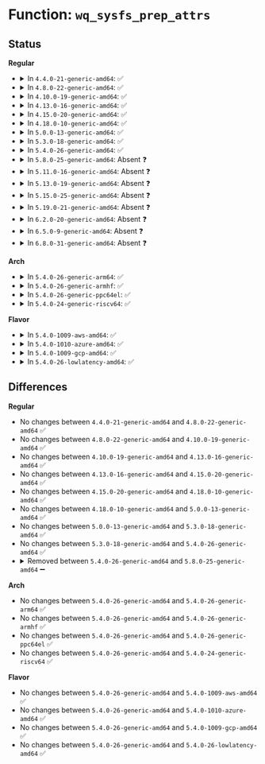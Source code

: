 # Function: <code>wq_sysfs_prep_attrs</code>

## Status
<b>Regular</b>
<ul>
<li>
<details>
<summary>In <code>4.4.0-21-generic-amd64</code>: ✅</summary>

```c
struct workqueue_attrs * wq_sysfs_prep_attrs(struct workqueue_struct * wq)
```

```json
{
  "name": "wq_sysfs_prep_attrs",
  "collision_type": "Unique Static",
  "inline_type": "No",
  "funcs": [
    {
      "addr": 18446744071579485312,
      "name": "wq_sysfs_prep_attrs",
      "external": false,
      "loc": "kernel/workqueue.c:4911",
      "file": "kernel/workqueue.c",
      "inline": "seen, unknown",
      "caller_inline": [],
      "caller_func": [
        "kernel/workqueue.c:wq_numa_store",
        "kernel/workqueue.c:wq_cpumask_store",
        "kernel/workqueue.c:wq_nice_store"
      ]
    }
  ],
  "symbols": [
    {
      "addr": 18446744071579485312,
      "name": "wq_sysfs_prep_attrs",
      "section": ".text",
      "bind": "STB_LOCAL",
      "size": 81
    }
  ]
}
```
</details>
</li>
<li>
<details>
<summary>In <code>4.8.0-22-generic-amd64</code>: ✅</summary>

```c
struct workqueue_attrs * wq_sysfs_prep_attrs(struct workqueue_struct * wq)
```

```json
{
  "name": "wq_sysfs_prep_attrs",
  "collision_type": "Unique Static",
  "inline_type": "No",
  "funcs": [
    {
      "addr": 18446744071579498096,
      "name": "wq_sysfs_prep_attrs",
      "external": false,
      "loc": "kernel/workqueue.c:4999",
      "file": "kernel/workqueue.c",
      "inline": "seen, unknown",
      "caller_inline": [],
      "caller_func": [
        "kernel/workqueue.c:wq_numa_store",
        "kernel/workqueue.c:wq_cpumask_store",
        "kernel/workqueue.c:wq_nice_store"
      ]
    }
  ],
  "symbols": [
    {
      "addr": 18446744071579498096,
      "name": "wq_sysfs_prep_attrs",
      "section": ".text",
      "bind": "STB_LOCAL",
      "size": 81
    }
  ]
}
```
</details>
</li>
<li>
<details>
<summary>In <code>4.10.0-19-generic-amd64</code>: ✅</summary>

```c
struct workqueue_attrs * wq_sysfs_prep_attrs(struct workqueue_struct * wq)
```

```json
{
  "name": "wq_sysfs_prep_attrs",
  "collision_type": "Unique Static",
  "inline_type": "No",
  "funcs": [
    {
      "addr": 18446744071579518320,
      "name": "wq_sysfs_prep_attrs",
      "external": false,
      "loc": "kernel/workqueue.c:5029",
      "file": "kernel/workqueue.c",
      "inline": "seen, unknown",
      "caller_inline": [],
      "caller_func": [
        "kernel/workqueue.c:wq_numa_store",
        "kernel/workqueue.c:wq_cpumask_store",
        "kernel/workqueue.c:wq_nice_store"
      ]
    }
  ],
  "symbols": [
    {
      "addr": 18446744071579518320,
      "name": "wq_sysfs_prep_attrs",
      "section": ".text",
      "bind": "STB_LOCAL",
      "size": 96
    }
  ]
}
```
</details>
</li>
<li>
<details>
<summary>In <code>4.13.0-16-generic-amd64</code>: ✅</summary>

```c
struct workqueue_attrs * wq_sysfs_prep_attrs(struct workqueue_struct * wq)
```

```json
{
  "name": "wq_sysfs_prep_attrs",
  "collision_type": "Unique Static",
  "inline_type": "No",
  "funcs": [
    {
      "addr": 18446744071579506320,
      "name": "wq_sysfs_prep_attrs",
      "external": false,
      "loc": "kernel/workqueue.c:5072",
      "file": "kernel/workqueue.c",
      "inline": "seen, unknown",
      "caller_inline": [],
      "caller_func": [
        "kernel/workqueue.c:wq_numa_store",
        "kernel/workqueue.c:wq_cpumask_store",
        "kernel/workqueue.c:wq_nice_store"
      ]
    }
  ],
  "symbols": [
    {
      "addr": 18446744071579506320,
      "name": "wq_sysfs_prep_attrs",
      "section": ".text",
      "bind": "STB_LOCAL",
      "size": 96
    }
  ]
}
```
</details>
</li>
<li>
<details>
<summary>In <code>4.15.0-20-generic-amd64</code>: ✅</summary>

```c
struct workqueue_attrs * wq_sysfs_prep_attrs(struct workqueue_struct * wq)
```

```json
{
  "name": "wq_sysfs_prep_attrs",
  "collision_type": "Unique Static",
  "inline_type": "No",
  "funcs": [
    {
      "addr": 18446744071579533040,
      "name": "wq_sysfs_prep_attrs",
      "external": false,
      "loc": "kernel/workqueue.c:5103",
      "file": "kernel/workqueue.c",
      "inline": "seen, unknown",
      "caller_inline": [],
      "caller_func": [
        "kernel/workqueue.c:wq_numa_store",
        "kernel/workqueue.c:wq_cpumask_store",
        "kernel/workqueue.c:wq_nice_store"
      ]
    }
  ],
  "symbols": [
    {
      "addr": 18446744071579533040,
      "name": "wq_sysfs_prep_attrs",
      "section": ".text",
      "bind": "STB_LOCAL",
      "size": 96
    }
  ]
}
```
</details>
</li>
<li>
<details>
<summary>In <code>4.18.0-10-generic-amd64</code>: ✅</summary>

```c
struct workqueue_attrs * wq_sysfs_prep_attrs(struct workqueue_struct * wq)
```

```json
{
  "name": "wq_sysfs_prep_attrs",
  "collision_type": "Unique Static",
  "inline_type": "No",
  "funcs": [
    {
      "addr": 18446744071579560608,
      "name": "wq_sysfs_prep_attrs",
      "external": false,
      "loc": "kernel/workqueue.c:5220",
      "file": "kernel/workqueue.c",
      "inline": "seen, unknown",
      "caller_inline": [],
      "caller_func": [
        "kernel/workqueue.c:wq_numa_store",
        "kernel/workqueue.c:wq_cpumask_store",
        "kernel/workqueue.c:wq_nice_store"
      ]
    }
  ],
  "symbols": [
    {
      "addr": 18446744071579560608,
      "name": "wq_sysfs_prep_attrs",
      "section": ".text",
      "bind": "STB_LOCAL",
      "size": 96
    }
  ]
}
```
</details>
</li>
<li>
<details>
<summary>In <code>5.0.0-13-generic-amd64</code>: ✅</summary>

```c
struct workqueue_attrs * wq_sysfs_prep_attrs(struct workqueue_struct * wq)
```

```json
{
  "name": "wq_sysfs_prep_attrs",
  "collision_type": "Unique Static",
  "inline_type": "No",
  "funcs": [
    {
      "addr": 18446744071579597824,
      "name": "wq_sysfs_prep_attrs",
      "external": false,
      "loc": "kernel/workqueue.c:5243",
      "file": "kernel/workqueue.c",
      "inline": "seen, unknown",
      "caller_inline": [],
      "caller_func": [
        "kernel/workqueue.c:wq_numa_store",
        "kernel/workqueue.c:wq_cpumask_store",
        "kernel/workqueue.c:wq_nice_store"
      ]
    }
  ],
  "symbols": [
    {
      "addr": 18446744071579597824,
      "name": "wq_sysfs_prep_attrs",
      "section": ".text",
      "bind": "STB_LOCAL",
      "size": 96
    }
  ]
}
```
</details>
</li>
<li>
<details>
<summary>In <code>5.3.0-18-generic-amd64</code>: ✅</summary>

```c
struct workqueue_attrs * wq_sysfs_prep_attrs(struct workqueue_struct * wq)
```

```json
{
  "name": "wq_sysfs_prep_attrs",
  "collision_type": "Unique Static",
  "inline_type": "No",
  "funcs": [
    {
      "addr": 18446744071579609024,
      "name": "wq_sysfs_prep_attrs",
      "external": false,
      "loc": "kernel/workqueue.c:5390",
      "file": "kernel/workqueue.c",
      "inline": "seen, unknown",
      "caller_inline": [],
      "caller_func": [
        "kernel/workqueue.c:wq_numa_store",
        "kernel/workqueue.c:wq_cpumask_store",
        "kernel/workqueue.c:wq_nice_store"
      ]
    }
  ],
  "symbols": [
    {
      "addr": 18446744071579609024,
      "name": "wq_sysfs_prep_attrs",
      "section": ".text",
      "bind": "STB_LOCAL",
      "size": 90
    }
  ]
}
```
</details>
</li>
<li>
<details>
<summary>In <code>5.4.0-26-generic-amd64</code>: ✅</summary>

```c
struct workqueue_attrs * wq_sysfs_prep_attrs(struct workqueue_struct * wq)
```

```json
{
  "name": "wq_sysfs_prep_attrs",
  "collision_type": "Unique Static",
  "inline_type": "No",
  "funcs": [
    {
      "addr": 18446744071579647088,
      "name": "wq_sysfs_prep_attrs",
      "external": false,
      "loc": "kernel/workqueue.c:5424",
      "file": "kernel/workqueue.c",
      "inline": "seen, unknown",
      "caller_inline": [],
      "caller_func": [
        "kernel/workqueue.c:wq_numa_store",
        "kernel/workqueue.c:wq_cpumask_store",
        "kernel/workqueue.c:wq_nice_store"
      ]
    }
  ],
  "symbols": [
    {
      "addr": 18446744071579647088,
      "name": "wq_sysfs_prep_attrs",
      "section": ".text",
      "bind": "STB_LOCAL",
      "size": 90
    }
  ]
}
```
</details>
</li>
<li>
<details>
<summary>In <code>5.8.0-25-generic-amd64</code>: Absent ❓</summary>

```json
{
  "name": "wq_sysfs_prep_attrs",
  "collision_type": "Unique Static",
  "inline_type": "Full",
  "funcs": [
    {
      "addr": 18446744071579679216,
      "name": "wq_sysfs_prep_attrs",
      "external": false,
      "loc": "kernel/workqueue.c:5447",
      "file": "kernel/workqueue.c",
      "inline": "not declared, inlined",
      "caller_inline": [
        "kernel/workqueue.c:wq_numa_store",
        "kernel/workqueue.c:wq_cpumask_store",
        "kernel/workqueue.c:wq_nice_store"
      ],
      "caller_func": []
    }
  ],
  "symbols": []
}
```
</details>
</li>
<li>
<details>
<summary>In <code>5.11.0-16-generic-amd64</code>: Absent ❓</summary>

```json
{
  "name": "wq_sysfs_prep_attrs",
  "collision_type": "Unique Static",
  "inline_type": "Full",
  "funcs": [
    {
      "addr": 18446744071579659344,
      "name": "wq_sysfs_prep_attrs",
      "external": false,
      "loc": "kernel/workqueue.c:5468",
      "file": "kernel/workqueue.c",
      "inline": "not declared, inlined",
      "caller_inline": [
        "kernel/workqueue.c:wq_numa_store",
        "kernel/workqueue.c:wq_cpumask_store",
        "kernel/workqueue.c:wq_nice_store"
      ],
      "caller_func": []
    }
  ],
  "symbols": []
}
```
</details>
</li>
<li>
<details>
<summary>In <code>5.13.0-19-generic-amd64</code>: Absent ❓</summary>

```json
{
  "name": "wq_sysfs_prep_attrs",
  "collision_type": "Unique Static",
  "inline_type": "Full",
  "funcs": [
    {
      "addr": 18446744071579665438,
      "name": "wq_sysfs_prep_attrs",
      "external": false,
      "loc": "kernel/workqueue.c:5475",
      "file": "kernel/workqueue.c",
      "inline": "not declared, inlined",
      "caller_inline": [
        "kernel/workqueue.c:wq_numa_store",
        "kernel/workqueue.c:wq_cpumask_store",
        "kernel/workqueue.c:wq_nice_store"
      ],
      "caller_func": []
    }
  ],
  "symbols": []
}
```
</details>
</li>
<li>
<details>
<summary>In <code>5.15.0-25-generic-amd64</code>: Absent ❓</summary>

```json
{
  "name": "wq_sysfs_prep_attrs",
  "collision_type": "Unique Static",
  "inline_type": "Full",
  "funcs": [
    {
      "addr": 18446744071579742142,
      "name": "wq_sysfs_prep_attrs",
      "external": false,
      "loc": "kernel/workqueue.c:5535",
      "file": "kernel/workqueue.c",
      "inline": "not declared, inlined",
      "caller_inline": [
        "kernel/workqueue.c:wq_numa_store",
        "kernel/workqueue.c:wq_cpumask_store",
        "kernel/workqueue.c:wq_nice_store"
      ],
      "caller_func": []
    }
  ],
  "symbols": []
}
```
</details>
</li>
<li>
<details>
<summary>In <code>5.19.0-21-generic-amd64</code>: Absent ❓</summary>

```json
{
  "name": "wq_sysfs_prep_attrs",
  "collision_type": "Unique Static",
  "inline_type": "Full",
  "funcs": [
    {
      "addr": 18446744071579846581,
      "name": "wq_sysfs_prep_attrs",
      "external": false,
      "loc": "kernel/workqueue.c:5520",
      "file": "kernel/workqueue.c",
      "inline": "not declared, inlined",
      "caller_inline": [
        "kernel/workqueue.c:wq_numa_store",
        "kernel/workqueue.c:wq_cpumask_store",
        "kernel/workqueue.c:wq_nice_store"
      ],
      "caller_func": []
    }
  ],
  "symbols": []
}
```
</details>
</li>
<li>
<details>
<summary>In <code>6.2.0-20-generic-amd64</code>: Absent ❓</summary>

```json
{
  "name": "wq_sysfs_prep_attrs",
  "collision_type": "Unique Static",
  "inline_type": "Full",
  "funcs": [
    {
      "addr": 18446744071579986663,
      "name": "wq_sysfs_prep_attrs",
      "external": false,
      "loc": "kernel/workqueue.c:5518",
      "file": "kernel/workqueue.c",
      "inline": "not declared, inlined",
      "caller_inline": [
        "kernel/workqueue.c:wq_numa_store",
        "kernel/workqueue.c:wq_cpumask_store",
        "kernel/workqueue.c:wq_nice_store"
      ],
      "caller_func": []
    }
  ],
  "symbols": []
}
```
</details>
</li>
<li>
<details>
<summary>In <code>6.5.0-9-generic-amd64</code>: Absent ❓</summary>

```json
{
  "name": "wq_sysfs_prep_attrs",
  "collision_type": "Unique Static",
  "inline_type": "Full",
  "funcs": [
    {
      "addr": 18446744071580039671,
      "name": "wq_sysfs_prep_attrs",
      "external": false,
      "loc": "kernel/workqueue.c:5911",
      "file": "kernel/workqueue.c",
      "inline": "not declared, inlined",
      "caller_inline": [
        "kernel/workqueue.c:wq_numa_store",
        "kernel/workqueue.c:wq_cpumask_store",
        "kernel/workqueue.c:wq_nice_store"
      ],
      "caller_func": []
    }
  ],
  "symbols": []
}
```
</details>
</li>
<li>
<details>
<summary>In <code>6.8.0-31-generic-amd64</code>: Absent ❓</summary>

```json
{
  "name": "wq_sysfs_prep_attrs",
  "collision_type": "Unique Static",
  "inline_type": "Full",
  "funcs": [
    {
      "addr": 18446744071580082527,
      "name": "wq_sysfs_prep_attrs",
      "external": false,
      "loc": "kernel/workqueue.c:5999",
      "file": "kernel/workqueue.c",
      "inline": "not declared, inlined",
      "caller_inline": [
        "kernel/workqueue.c:wq_affinity_strict_store",
        "kernel/workqueue.c:wq_affn_scope_store",
        "kernel/workqueue.c:wq_cpumask_store",
        "kernel/workqueue.c:wq_nice_store"
      ],
      "caller_func": []
    }
  ],
  "symbols": []
}
```
</details>
</li>
</ul>
<b>Arch</b>
<ul>
<li>
<details>
<summary>In <code>5.4.0-26-generic-arm64</code>: ✅</summary>

```c
struct workqueue_attrs * wq_sysfs_prep_attrs(struct workqueue_struct * wq)
```

```json
{
  "name": "wq_sysfs_prep_attrs",
  "collision_type": "Unique Static",
  "inline_type": "No",
  "funcs": [
    {
      "addr": 18446603336490818064,
      "name": "wq_sysfs_prep_attrs",
      "external": false,
      "loc": "kernel/workqueue.c:5424",
      "file": "kernel/workqueue.c",
      "inline": "seen, unknown",
      "caller_inline": [],
      "caller_func": [
        "kernel/workqueue.c:wq_numa_store",
        "kernel/workqueue.c:wq_cpumask_store",
        "kernel/workqueue.c:wq_nice_store"
      ]
    }
  ],
  "symbols": [
    {
      "addr": 18446603336490818064,
      "name": "wq_sysfs_prep_attrs",
      "section": ".text",
      "bind": "STB_LOCAL",
      "size": 88
    }
  ]
}
```
</details>
</li>
<li>
<details>
<summary>In <code>5.4.0-26-generic-armhf</code>: ✅</summary>

```c
struct workqueue_attrs * wq_sysfs_prep_attrs(struct workqueue_struct * wq)
```

```json
{
  "name": "wq_sysfs_prep_attrs",
  "collision_type": "Unique Static",
  "inline_type": "No",
  "funcs": [
    {
      "addr": 3224851588,
      "name": "wq_sysfs_prep_attrs",
      "external": false,
      "loc": "kernel/workqueue.c:5424",
      "file": "kernel/workqueue.c",
      "inline": "seen, unknown",
      "caller_inline": [],
      "caller_func": [
        "kernel/workqueue.c:wq_numa_store",
        "kernel/workqueue.c:wq_cpumask_store",
        "kernel/workqueue.c:wq_nice_store"
      ]
    }
  ],
  "symbols": [
    {
      "addr": 3224851588,
      "name": "wq_sysfs_prep_attrs",
      "section": ".text",
      "bind": "STB_LOCAL",
      "size": 68
    }
  ]
}
```
</details>
</li>
<li>
<details>
<summary>In <code>5.4.0-26-generic-ppc64el</code>: ✅</summary>

```c
struct workqueue_attrs * wq_sysfs_prep_attrs(struct workqueue_struct * wq)
```

```json
{
  "name": "wq_sysfs_prep_attrs",
  "collision_type": "Unique Static",
  "inline_type": "No",
  "funcs": [
    {
      "addr": 13835058055283651056,
      "name": "wq_sysfs_prep_attrs",
      "external": false,
      "loc": "kernel/workqueue.c:5424",
      "file": "kernel/workqueue.c",
      "inline": "seen, unknown",
      "caller_inline": [],
      "caller_func": [
        "kernel/workqueue.c:wq_numa_store",
        "kernel/workqueue.c:wq_cpumask_store",
        "kernel/workqueue.c:wq_nice_store"
      ]
    }
  ],
  "symbols": [
    {
      "addr": 13835058055283651056,
      "name": "wq_sysfs_prep_attrs",
      "section": ".text",
      "bind": "STB_LOCAL",
      "size": 120
    }
  ]
}
```
</details>
</li>
<li>
<details>
<summary>In <code>5.4.0-24-generic-riscv64</code>: ✅</summary>

```c
struct workqueue_attrs * wq_sysfs_prep_attrs(struct workqueue_struct * wq)
```

```json
{
  "name": "wq_sysfs_prep_attrs",
  "collision_type": "Unique Static",
  "inline_type": "No",
  "funcs": [
    {
      "addr": 18446743936271492714,
      "name": "wq_sysfs_prep_attrs",
      "external": false,
      "loc": "kernel/workqueue.c:5424",
      "file": "kernel/workqueue.c",
      "inline": "seen, unknown",
      "caller_inline": [],
      "caller_func": [
        "kernel/workqueue.c:wq_numa_store",
        "kernel/workqueue.c:wq_cpumask_store",
        "kernel/workqueue.c:wq_nice_store"
      ]
    }
  ],
  "symbols": [
    {
      "addr": 18446743936271492714,
      "name": "wq_sysfs_prep_attrs",
      "section": ".text",
      "bind": "STB_LOCAL",
      "size": 120
    }
  ]
}
```
</details>
</li>
</ul>
<b>Flavor</b>
<ul>
<li>
<details>
<summary>In <code>5.4.0-1009-aws-amd64</code>: ✅</summary>

```c
struct workqueue_attrs * wq_sysfs_prep_attrs(struct workqueue_struct * wq)
```

```json
{
  "name": "wq_sysfs_prep_attrs",
  "collision_type": "Unique Static",
  "inline_type": "No",
  "funcs": [
    {
      "addr": 18446744071579623392,
      "name": "wq_sysfs_prep_attrs",
      "external": false,
      "loc": "kernel/workqueue.c:5424",
      "file": "kernel/workqueue.c",
      "inline": "seen, unknown",
      "caller_inline": [],
      "caller_func": [
        "kernel/workqueue.c:wq_numa_store",
        "kernel/workqueue.c:wq_cpumask_store",
        "kernel/workqueue.c:wq_nice_store"
      ]
    }
  ],
  "symbols": [
    {
      "addr": 18446744071579623392,
      "name": "wq_sysfs_prep_attrs",
      "section": ".text",
      "bind": "STB_LOCAL",
      "size": 90
    }
  ]
}
```
</details>
</li>
<li>
<details>
<summary>In <code>5.4.0-1010-azure-amd64</code>: ✅</summary>

```c
struct workqueue_attrs * wq_sysfs_prep_attrs(struct workqueue_struct * wq)
```

```json
{
  "name": "wq_sysfs_prep_attrs",
  "collision_type": "Unique Static",
  "inline_type": "No",
  "funcs": [
    {
      "addr": 18446744071579551760,
      "name": "wq_sysfs_prep_attrs",
      "external": false,
      "loc": "kernel/workqueue.c:5424",
      "file": "kernel/workqueue.c",
      "inline": "seen, unknown",
      "caller_inline": [],
      "caller_func": [
        "kernel/workqueue.c:wq_numa_store",
        "kernel/workqueue.c:wq_cpumask_store",
        "kernel/workqueue.c:wq_nice_store"
      ]
    }
  ],
  "symbols": [
    {
      "addr": 18446744071579551760,
      "name": "wq_sysfs_prep_attrs",
      "section": ".text",
      "bind": "STB_LOCAL",
      "size": 90
    }
  ]
}
```
</details>
</li>
<li>
<details>
<summary>In <code>5.4.0-1009-gcp-amd64</code>: ✅</summary>

```c
struct workqueue_attrs * wq_sysfs_prep_attrs(struct workqueue_struct * wq)
```

```json
{
  "name": "wq_sysfs_prep_attrs",
  "collision_type": "Unique Static",
  "inline_type": "No",
  "funcs": [
    {
      "addr": 18446744071579620672,
      "name": "wq_sysfs_prep_attrs",
      "external": false,
      "loc": "kernel/workqueue.c:5424",
      "file": "kernel/workqueue.c",
      "inline": "seen, unknown",
      "caller_inline": [],
      "caller_func": [
        "kernel/workqueue.c:wq_numa_store",
        "kernel/workqueue.c:wq_cpumask_store",
        "kernel/workqueue.c:wq_nice_store"
      ]
    }
  ],
  "symbols": [
    {
      "addr": 18446744071579620672,
      "name": "wq_sysfs_prep_attrs",
      "section": ".text",
      "bind": "STB_LOCAL",
      "size": 90
    }
  ]
}
```
</details>
</li>
<li>
<details>
<summary>In <code>5.4.0-26-lowlatency-amd64</code>: ✅</summary>

```c
struct workqueue_attrs * wq_sysfs_prep_attrs(struct workqueue_struct * wq)
```

```json
{
  "name": "wq_sysfs_prep_attrs",
  "collision_type": "Unique Static",
  "inline_type": "No",
  "funcs": [
    {
      "addr": 18446744071579654336,
      "name": "wq_sysfs_prep_attrs",
      "external": false,
      "loc": "kernel/workqueue.c:5424",
      "file": "kernel/workqueue.c",
      "inline": "seen, unknown",
      "caller_inline": [],
      "caller_func": [
        "kernel/workqueue.c:wq_numa_store",
        "kernel/workqueue.c:wq_cpumask_store",
        "kernel/workqueue.c:wq_nice_store"
      ]
    }
  ],
  "symbols": [
    {
      "addr": 18446744071579654336,
      "name": "wq_sysfs_prep_attrs",
      "section": ".text",
      "bind": "STB_LOCAL",
      "size": 90
    }
  ]
}
```
</details>
</li>
</ul>

## Differences
<b>Regular</b>
<ul>
<li>
No changes between <code>4.4.0-21-generic-amd64</code> and <code>4.8.0-22-generic-amd64</code> ✅
</li>
<li>
No changes between <code>4.8.0-22-generic-amd64</code> and <code>4.10.0-19-generic-amd64</code> ✅
</li>
<li>
No changes between <code>4.10.0-19-generic-amd64</code> and <code>4.13.0-16-generic-amd64</code> ✅
</li>
<li>
No changes between <code>4.13.0-16-generic-amd64</code> and <code>4.15.0-20-generic-amd64</code> ✅
</li>
<li>
No changes between <code>4.15.0-20-generic-amd64</code> and <code>4.18.0-10-generic-amd64</code> ✅
</li>
<li>
No changes between <code>4.18.0-10-generic-amd64</code> and <code>5.0.0-13-generic-amd64</code> ✅
</li>
<li>
No changes between <code>5.0.0-13-generic-amd64</code> and <code>5.3.0-18-generic-amd64</code> ✅
</li>
<li>
No changes between <code>5.3.0-18-generic-amd64</code> and <code>5.4.0-26-generic-amd64</code> ✅
</li>
<li>
<details>
<summary>Removed between <code>5.4.0-26-generic-amd64</code> and <code>5.8.0-25-generic-amd64</code> ➖</summary>

```c
struct workqueue_attrs * wq_sysfs_prep_attrs(struct workqueue_struct * wq)
```
</details>
</li>
</ul>
<b>Arch</b>
<ul>
<li>
No changes between <code>5.4.0-26-generic-amd64</code> and <code>5.4.0-26-generic-arm64</code> ✅
</li>
<li>
No changes between <code>5.4.0-26-generic-amd64</code> and <code>5.4.0-26-generic-armhf</code> ✅
</li>
<li>
No changes between <code>5.4.0-26-generic-amd64</code> and <code>5.4.0-26-generic-ppc64el</code> ✅
</li>
<li>
No changes between <code>5.4.0-26-generic-amd64</code> and <code>5.4.0-24-generic-riscv64</code> ✅
</li>
</ul>
<b>Flavor</b>
<ul>
<li>
No changes between <code>5.4.0-26-generic-amd64</code> and <code>5.4.0-1009-aws-amd64</code> ✅
</li>
<li>
No changes between <code>5.4.0-26-generic-amd64</code> and <code>5.4.0-1010-azure-amd64</code> ✅
</li>
<li>
No changes between <code>5.4.0-26-generic-amd64</code> and <code>5.4.0-1009-gcp-amd64</code> ✅
</li>
<li>
No changes between <code>5.4.0-26-generic-amd64</code> and <code>5.4.0-26-lowlatency-amd64</code> ✅
</li>
</ul>
